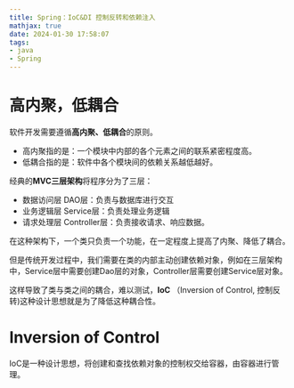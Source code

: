 ```yaml
---
title: Spring：IoC&DI 控制反转和依赖注入
mathjax: true
date: 2024-01-30 17:58:07
tags:
- java
- Spring
---
```


# 高内聚，低耦合

软件开发需要遵循**高内聚、低耦合**的原则。

- 高内聚指的是：一个模块中内部的各个元素之间的联系紧密程度高。
- 低耦合指的是：软件中各个模块间的依赖关系越低越好。

经典的**MVC三层架构**将程序分为了三层：

- 数据访问层 DAO层：负责与数据库进行交互
- 业务逻辑层 Service层：负责处理业务逻辑
- 请求处理层 Controller层：负责接收请求、响应数据。

在这种架构下，一个类只负责一个功能，在一定程度上提高了内聚、降低了耦合。

但是传统开发过程中，我们需要在类的内部主动创建依赖对象，例如在三层架构中，Service层中需要创建Dao层的对象，Controller层需要创建Service层对象。

这样导致了类与类之间的耦合，难以测试，**IoC** （Inversion of Control, 控制反转)这种设计思想就是为了降低这种耦合性。

# Inversion of Control

IoC是一种设计思想，将创建和查找依赖对象的控制权交给容器，由容器进行管理。
